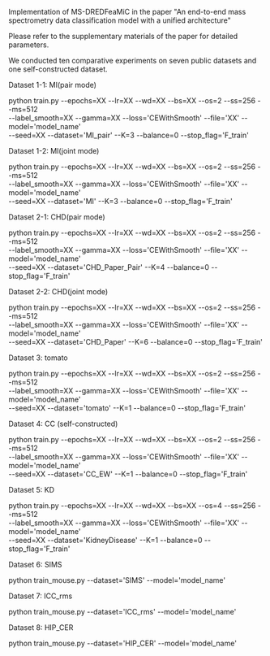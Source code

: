 Implementation of MS-DREDFeaMiC in the paper "An end-to-end mass spectrometry data classification model with a unified architecture"

Please refer to the supplementary materials of the paper for detailed parameters.

We conducted ten comparative experiments on seven public datasets and one self-constructed dataset.

Dataset 1-1: MI(pair mode)

python train.py --epochs=XX --lr=XX --wd=XX --bs=XX --os=2 --ss=256 --ms=512 \
--label_smooth=XX --gamma=XX --loss='CEWithSmooth' --file='XX' --model='model_name' \
--seed=XX --dataset='MI_pair' --K=3 --balance=0 --stop_flag='F_train'

Dataset 1-2: MI(joint mode)

python train.py --epochs=XX --lr=XX --wd=XX --bs=XX --os=2 --ss=256 --ms=512 \
--label_smooth=XX --gamma=XX --loss='CEWithSmooth' --file='XX' --model='model_name' \
--seed=XX --dataset='MI' --K=3 --balance=0 --stop_flag='F_train'

Dataset 2-1: CHD(pair mode)

python train.py --epochs=XX --lr=XX --wd=XX --bs=XX --os=2 --ss=256 --ms=512 \
--label_smooth=XX --gamma=XX --loss='CEWithSmooth' --file='XX' --model='model_name' \
--seed=XX --dataset='CHD_Paper_Pair' --K=4 --balance=0 --stop_flag='F_train'

Dataset 2-2: CHD(joint mode)

python train.py --epochs=XX --lr=XX --wd=XX --bs=XX --os=2 --ss=256 --ms=512 \
--label_smooth=XX --gamma=XX --loss='CEWithSmooth' --file='XX' --model='model_name' \
--seed=XX --dataset='CHD_Paper' --K=6 --balance=0 --stop_flag='F_train'

Dataset 3: tomato

python train.py --epochs=XX --lr=XX --wd=XX --bs=XX --os=2 --ss=256 --ms=512 \
--label_smooth=XX --gamma=XX --loss='CEWithSmooth' --file='XX' --model='model_name' \
--seed=XX --dataset='tomato' --K=1 --balance=0 --stop_flag='F_train'

Dataset 4: CC (self-constructed)

python train.py --epochs=XX --lr=XX --wd=XX --bs=XX --os=2 --ss=256 --ms=512 \
--label_smooth=XX --gamma=XX --loss='CEWithSmooth' --file='XX' --model='model_name' \
--seed=XX --dataset='CC_EW' --K=1 --balance=0 --stop_flag='F_train'

Dataset 5: KD

python train.py --epochs=XX --lr=XX --wd=XX --bs=XX --os=4 --ss=256 --ms=512 \
--label_smooth=XX --gamma=XX --loss='CEWithSmooth' --file='XX' --model='model_name' \
--seed=XX --dataset='KidneyDisease' --K=1 --balance=0 --stop_flag='F_train'

Dataset 6: SIMS

python train_mouse.py --dataset='SIMS' --model='model_name'

Dataset 7: ICC_rms

python train_mouse.py --dataset='ICC_rms' --model='model_name'

Dataset 8: HIP_CER

python train_mouse.py --dataset='HIP_CER' --model='model_name'
